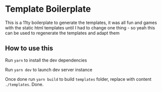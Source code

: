 # Template Boilerplate

This is a 11ty boilerplate to generate the templates,
it was all fun and games with the static html templates until I had to change one thing - so yeah 
this can be used to regenerate the templates and adapt them


## How to use this 

Run `yarn` to install the dev dependencies

Run `yarn dev` to launch dev server instance

Once done run `yarn build` to build  `templates` folder, replace with  content `./templates`. Done.